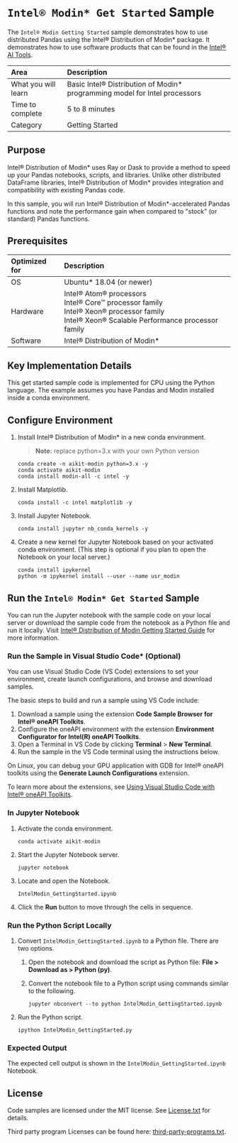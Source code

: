 # `Intel® Modin* Get Started` Sample

The `Intel® Modin Getting Started` sample demonstrates how to use distributed Pandas using the Intel® Distribution of Modin* package. It demonstrates how to use software products that can be found in the [Intel® AI Tools](https://software.intel.com/content/www/us/en/develop/tools/oneapi/ai-analytics-toolkit.html).

| Area                  | Description
| :---                  | :---
| What you will learn   | Basic Intel® Distribution of Modin* programming model for Intel processors
| Time to complete      | 5 to 8 minutes
| Category              | Getting Started

## Purpose

Intel® Distribution of Modin* uses Ray or Dask to provide a method to speed up your Pandas notebooks, scripts, and libraries. Unlike other distributed DataFrame libraries, Intel® Distribution of Modin* provides integration and compatibility with existing Pandas code.

In this sample, you will run Intel® Distribution of Modin*-accelerated Pandas functions and note the performance gain when compared to "stock" (or standard) Pandas functions.

## Prerequisites

| Optimized for                     | Description
| :---                              | :---
| OS                                | Ubuntu* 18.04 (or newer)
| Hardware                          | Intel® Atom® processors <br> Intel® Core™ processor family <br> Intel® Xeon® processor family <br> Intel® Xeon® Scalable Performance processor family
| Software                          | Intel® Distribution of Modin* 

## Key Implementation Details

This get started sample code is implemented for CPU using the Python language. The example assumes you have Pandas and Modin installed inside a conda environment.

## Configure Environment

1. Install Intel® Distribution of Modin* in a new conda environment.

   >**Note:** replace python=3.x with your own Python version
   ```
   conda create -n aikit-modin python=3.x -y
   conda activate aikit-modin
   conda install modin-all -c intel -y
   ```

2. Install Matplotlib.
   ```
   conda install -c intel matplotlib -y
   ```

3. Install Jupyter Notebook. 
   ```
   conda install jupyter nb_conda_kernels -y
   ```

4. Create a new kernel for Jupyter Notebook based on your activated conda environment. (This step is optional if you plan to open the Notebook on your local server.)
   ```
   conda install ipykernel
   python -m ipykernel install --user --name usr_modin
   ```
## Run the `Intel® Modin* Get Started` Sample

You can run the Jupyter notebook with the sample code on your local server or download the sample code from the notebook as a Python file and run it locally. Visit [Intel® Distribution of Modin Getting Started Guide](https://www.intel.com/content/www/us/en/developer/articles/technical/intel-distribution-of-modin-getting-started-guide.html) for more information.

### Run the Sample in Visual Studio Code* (Optional)

You can use Visual Studio Code (VS Code) extensions to set your environment, create launch configurations, and browse and download samples.

The basic steps to build and run a sample using VS Code include:

1. Download a sample using the extension **Code Sample Browser for Intel® oneAPI Toolkits**.
2. Configure the oneAPI environment with the extension **Environment Configurator for Intel(R) oneAPI Toolkits**.
3. Open a Terminal in VS Code by clicking **Terminal** > **New Terminal**.
4. Run the sample in the VS Code terminal using the instructions below.

On Linux, you can debug your GPU application with GDB for Intel® oneAPI toolkits using the **Generate Launch Configurations** extension.

To learn more about the extensions, see
[Using Visual Studio Code with Intel® oneAPI Toolkits](https://software.intel.com/content/www/us/en/develop/documentation/using-vs-code-with-intel-oneapi/top.html).


### In Jupyter Notebook

1. Activate the conda environment.
   ```
   conda activate aikit-modin
   ```

2. Start the Jupyter Notebook server.
   ```
   jupyter notebook
   ```

3. Locate and open the Notebook.
   ```
   IntelModin_GettingStarted.ipynb
   ```

4. Click the **Run** button to move through the cells in sequence.

### Run the Python Script Locally

1. Convert ``IntelModin_GettingStarted.ipynb`` to a Python file. There are two options.

   1. Open the notebook and download the script as Python file: **File > Download as > Python (py)**.

   2. Convert the notebook file to a Python script using commands similar to the following.
      ```
      jupyter nbconvert --to python IntelModin_GettingStarted.ipynb
      ```
2. Run the Python script.
   ```
   ipython IntelModin_GettingStarted.py
   ```

### Expected Output

The expected cell output is shown in the `IntelModin_GettingStarted.ipynb` Notebook.

## License

Code samples are licensed under the MIT license. See
[License.txt](https://github.com/oneapi-src/oneAPI-samples/blob/master/License.txt) for details.

Third party program Licenses can be found here: [third-party-programs.txt](https://github.com/oneapi-src/oneAPI-samples/blob/master/third-party-programs.txt).
